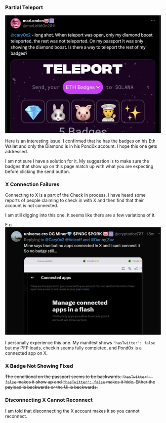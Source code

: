 ### Partial Teleport

![Partial Teleport](partialteleport.png)

Here is an interesting issue. I confirmed that he has the badges on his Eth Wallet and only the Diamond is in his Pond0x account. I hope this one gets addressed.

I am not sure I have a solution for it. My suggestion is to make sure the badges that show up on this page match up with what you are expecting before clicking the send button.

### X Connection Failures

Connecting to X is a part of the Check In process. I have heard some reports of people claiming to check in with X and then find that their account is not connected. 

I am still digging into this one. It seems like there are a few variations of it.

E.g.
![teleportfailure](teleportfailure.png)

I personally experience this one. My manifest shows `"hasTwitter": false` but my PFP loads, checkin seems fully completed, and Pond0x is a connected app on X.

### ~~X Badge Not Showing~~ Fixed 

~~The conditional on the passport seems to be backwards. `"hasTwitter": false` makes it show up and `"hasTwitter": false` makes it hide.  Either the payload is backwards or the UI is backwards.~~

### Disconnecting X Cannot Reconnect

I am told that disconnecting the X account makes it so you cannot reconnect.